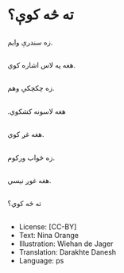 # ته څه کوې؟

##
زه سندرې وایم.

##
هغه په لاس اشاره کوي.

##
زه چکچکې وهم.

##
.هغه لاسونه کشکوي

##
هغه غږ کوي.

##
زه ځواب ورکوم.

##
هغه غوږ نیسي.

##
ته څه کوي؟

##
* License: [CC-BY]
* Text: Nina Orange
* Illustration: Wiehan de Jager
* Translation: Darakhte Danesh
* Language: ps
